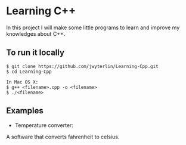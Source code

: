# Learning C++
In this project I will make some little programs to learn and improve my knowledges about C++.

## To run it locally

```
$ git clone https://github.com/jwyterlin/Learning-Cpp.git
$ cd Learning-Cpp

In Mac OS X:
$ g++ <filename>.cpp -o <filename>
$ ./<filename>
```

## Examples

- Temperature converter:

A software that converts fahrenheit to celsius.
